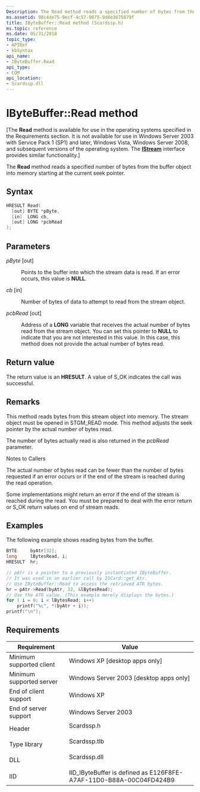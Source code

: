 ```yaml
---
Description: The Read method reads a specified number of bytes from the buffer object into memory starting at the current seek pointer.
ms.assetid: 98c4de75-9ecf-4c57-9075-9d0e3675079f
title: IByteBuffer::Read method (Scardssp.h)
ms.topic: reference
ms.date: 05/31/2018
topic_type: 
- APIRef
- kbSyntax
api_name: 
- IByteBuffer.Read
api_type: 
- COM
api_location: 
- Scardssp.dll
---
```


# IByteBuffer::Read method

\[The **Read** method is available for use in the operating systems specified in the Requirements section. It is not available for use in Windows Server 2003 with Service Pack 1 (SP1) and later, Windows Vista, Windows Server 2008, and subsequent versions of the operating system. The [**IStream**](/windows/desktop/api/objidl/nn-objidl-istream) interface provides similar functionality.\]

The **Read** method reads a specified number of bytes from the buffer object into memory starting at the current seek pointer.

## Syntax


```C++
HRESULT Read(
  [out] BYTE *pByte,
  [in]  LONG cb,
  [out] LONG *pcbRead
);
```



## Parameters

<dl> <dt>

*pByte* \[out\]
</dt> <dd>

Points to the buffer into which the stream data is read. If an error occurs, this value is **NULL**.

</dd> <dt>

*cb* \[in\]
</dt> <dd>

Number of bytes of data to attempt to read from the stream object.

</dd> <dt>

*pcbRead* \[out\]
</dt> <dd>

Address of a **LONG** variable that receives the actual number of bytes read from the stream object. You can set this pointer to **NULL** to indicate that you are not interested in this value. In this case, this method does not provide the actual number of bytes read.

</dd> </dl>

## Return value

The return value is an **HRESULT**. A value of S\_OK indicates the call was successful.

## Remarks

This method reads bytes from this stream object into memory. The stream object must be opened in STGM\_READ mode. This method adjusts the seek pointer by the actual number of bytes read.

The number of bytes actually read is also returned in the *pcbRead* parameter.

Notes to Callers

The actual number of bytes read can be fewer than the number of bytes requested if an error occurs or if the end of the stream is reached during the read operation.

Some implementations might return an error if the end of the stream is reached during the read. You must be prepared to deal with the error return or S\_OK return values on end of stream reads.

## Examples

The following example shows reading bytes from the buffer.


```C++
BYTE     byAtr[32];
long     lBytesRead, i;
HRESULT  hr;

// pAtr is a pointer to a previously instantiated IByteBuffer.
// It was used in an earlier call by ISCard::get_Atr.
// Use IByteBuffer::Read to access the retrieved ATR bytes.
hr = pAtr->Read(byAtr, 32, &lBytesRead);
// Use the ATR value. (This example merely displays the bytes.)
for ( i = 0; i < lBytesRead; i++)
    printf("%c", *(byAtr + i));
printf("\n");
```



## Requirements



| Requirement | Value |
|-------------------------------------|-----------------------------------------------------------------------------------------|
| Minimum supported client<br/> | Windows XP \[desktop apps only\]<br/>                                             |
| Minimum supported server<br/> | Windows Server 2003 \[desktop apps only\]<br/>                                    |
| End of client support<br/>    | Windows XP<br/>                                                                   |
| End of server support<br/>    | Windows Server 2003<br/>                                                          |
| Header<br/>                   | <dl> <dt>Scardssp.h</dt> </dl>   |
| Type library<br/>             | <dl> <dt>Scardssp.tlb</dt> </dl> |
| DLL<br/>                      | <dl> <dt>Scardssp.dll</dt> </dl> |
| IID<br/>                      | IID\_IByteBuffer is defined as E126F8FE-A7AF-11D0-B88A-00C04FD424B9<br/>          |



 

